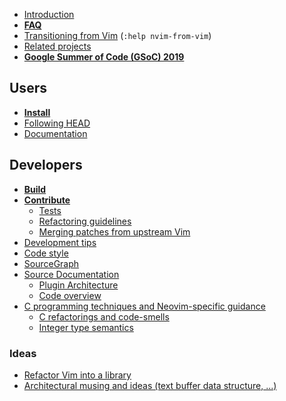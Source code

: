 - [Introduction](Introduction)
- **[FAQ](FAQ)**
- [Transitioning from Vim](https://neovim.io/doc/user/nvim.html#nvim-from-vim) (`:help nvim-from-vim`)
- [Related projects](Related-projects)
- **[Google Summer of Code (GSoC) 2019](GSoC-2019-Ideas)**

## Users

- **[Install](Installing-Neovim)**
- [Following HEAD](Following-HEAD)
- [Documentation](http://neovim.io/doc/)

## Developers

- **[Build](Building-Neovim)**
- **[Contribute](https://github.com/neovim/neovim/blob/master/CONTRIBUTING.md)**
    - [Tests](https://github.com/neovim/neovim/blob/master/test/README.md)
    - [Refactoring guidelines](https://github.com/neovim/neovim/wiki/Refactoring)
    - [Merging patches from upstream Vim](Merging-patches-from-upstream-Vim)
- [Development tips](Development-tips)
- [Code style](http://neovim.io/develop/style-guide.xml)
- [SourceGraph](https://sourcegraph.com/github.com/neovim/neovim)
- [Source Documentation](https://neovim.io/doc/dev/globals_func.html)
    - [Plugin Architecture](Plugin-UI-architecture)
    - [Code overview](Code-overview)
- [C programming techniques and Neovim-specific guidance](C-programming)
    - [C refactorings and code-smells](C-refactorings-and-code-smells-catalog)
    - [Integer type semantics](Integer-types-refactoring-guidelines)

### Ideas

- [Refactor Vim into a library](Refactor-vim-into-a-library)
- [Architectural musing and ideas (text buffer data structure, ...)](Architectural-musing-and-ideas)
